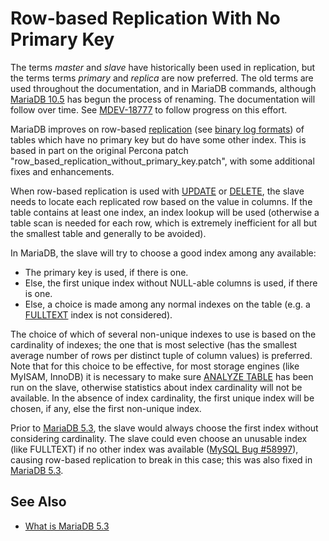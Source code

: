 # Row-based Replication With No Primary Key

The terms <em>master</em> and <em>slave</em> have historically been used in replication, but the terms terms <em>primary</em> and <em>replica</em> are now preferred. The old terms are used throughout the documentation, and in MariaDB commands, although [MariaDB 10.5](/kb/en/what-is-mariadb-105/) has begun the process of renaming. The documentation will follow over time. See [MDEV-18777](https://jira.mariadb.org/browse/MDEV-18777) to follow progress on this effort.

MariaDB improves on row-based [replication](/replication/standard-replication) (see [binary log formats](/mariadb-administration/server-monitoring-logs/binary-log/binary-log-formats)) of tables which have no primary key
but do have some other index. This is based in part on the original Percona
patch "row_based_replication_without_primary_key.patch", with some additional
fixes and enhancements.

When row-based replication is used with [UPDATE](/sql-statements-structure/sql-statements/data-manipulation/changing-deleting-data/update) or [DELETE](/sql-statements-structure/sql-statements/data-manipulation/changing-deleting-data/delete),
the slave needs to locate each replicated row based on the value in columns. If
the table contains at least one index, an index lookup will be used (otherwise
a table scan is needed for each row, which is extremely inefficient for all but
the smallest table and generally to be avoided).

In MariaDB, the slave will try to choose a good index among any
available:

- The primary key is used, if there is one.
- Else, the first unique index without NULL-able columns is used, if there is
  one.
- Else, a choice is made among any normal indexes on the table (e.g. a
  [FULLTEXT](/replication/optimization-and-tuning/optimization-and-indexes/full-text-indexes) index is not considered).

The choice of which of several non-unique indexes to use is based on the
cardinality of indexes; the one that is most selective (has the smallest
average number of rows per distinct tuple of column values) is preferred. Note
that for this choice to be effective, for most storage engines (like
MyISAM, InnoDB) it is necessary to make sure [ANALYZE TABLE](/sql-statements-structure/sql-statements/table-statements/analyze-table)
has been run on the slave, otherwise statistics about index cardinality will
not be available. In the absence of index cardinality, the first unique index
will be chosen, if any, else the first non-unique index.

Prior to [MariaDB 5.3](/kb/en/what-is-mariadb-53/), the slave would always choose the first index without
considering cardinality. The slave could even choose an unusable index (like
FULLTEXT) if no other index was available ([MySQL Bug #58997](http://bugs.mysql.com/bug.php?id=58997)), causing row-based
replication to break in this case; this was also fixed in [MariaDB 5.3](/kb/en/what-is-mariadb-53/).

## See Also

- [What is MariaDB 5.3](/kb/en/what-is-mariadb-53/)